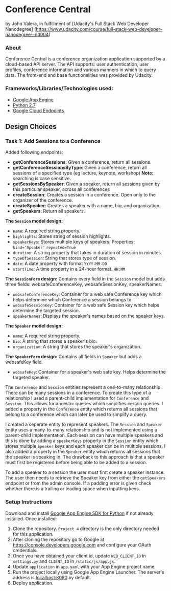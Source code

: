 Conference Central
=====================
by John Valera, in fulfillment of [Udacity's Full Stack Web Developer Nanodegree]
 (https://www.udacity.com/course/full-stack-web-developer-nanodegree--nd004)


### About
Conference Central is a conference organization application supported by a cloud-based API server. The API supports: user authentication, user profiles, conference information and various manners in which to query data. The front-end and base functionalities was provided by Udacity.


### Frameworks/Libraries/Technologies used:
- [Google App Engine][1]
- [Python 2.7][2]
- [Google Cloud Endpoints][3]

## Design Choices

### Task 1: Add Sessions to a Conference

Added following endpoints:
- **getConferenceSessions**: Given a conference, return all sessions.
- **getConferenceSessionsByType**: Given a conference, 
 return all sessions of a specified type (eg lecture, keynote, workshop) **Note:** searching is case sensitive.
- **getSessionsBySpeaker**: Given a speaker, return all sessions given by this particular speaker, across all conferences
- **createSession**: Creates a session in a conference. Open only to the organizer of the conference.
- **createSpeaker**: Creates a speaker with a name, bio, and organization.
- **getSpeakers**: Return all speakers.

**The `Session` model design:**
- `name`: A required string property.
- `highlights`: Stores string of session highlights.
- `speakerKeys`: Stores multiple keys of speakers. Properties: `kind='Speaker'` `repeated=True` 
- `duration`: A string property that takes in duration of session in minutes.
- `typeOfSession`: String that stores type of session.
- `date`: A date property with format `YYYY-MM-DD`
- `startTime`: A time property in a 24-hour format. `HH:MM`

**The `SessionForm` design:**
Contains every field in the `Session` model but adds three fields: websafeConferenceKey, websafeSessionKey, speakerNames.
- `websafeConferenceKey`: Container for a web safe Conference key which helps determine which Conference a session belongs to.
- `websafeSessionKey`: Container for a web safe Session key which helps determine the targeted session.
- `speakerNames`: Displays the speaker's names based on the speaker keys.

**The `Speaker` model design:**
- `name`: A required string property.
- `bio`: A string that stores a speaker's bio.
- `organization`: A string that stores the speaker's organization.

**The `SpeakerForm` design:**
Contains all fields in `Speaker` but adds a websafeKey field.
- `websafeKey`: Container for a speaker's web safe key. Helps determine the targeted speaker.

The `Conference` and `Session` entities represent a one-to-many relationship. There can be many sessions in a conference. To create this type of a relationship I used a parent-child implementation for `Conference` and `Session`. This allows for ancestor queries which simplifies certain queries. I added a property in the `Conference` entity which returns all sessions that belong to a conference which can later be used to simplify a query.

I created a seperate entity to represent speakers. The `Session` and `Speaker` entity uses a many-to-many relationship and is not implemented using a parent-child implementation. Each session can have multiple speakers and this is done by adding a `speakerKeys` property in the `Session` entity which stores multiple `Speaker` keys and each speaker can be in multiple sessions. I also added a property in the `Speaker` entity which returns all sessions that the speaker is speaking in. The drawback to this approach is that a speaker must first be registered before being able to be added to a session.

To add a speaker to a session the user must first create a speaker instance. The user then needs to retrieve the Speaker key from either the `getSpeakers` endpoint or from the admin console. If a padding error is given check whether there is a trailing or leading space when inputting keys.


### Setup Instructions
Download and install [Google App Engine SDK for Python][7] if not already installed.
Once installed:

1. Clone the repository. `Project 4` directory is the only directory needed for this application.
2. After cloning the repository go to Google at https://console.developers.google.com and configure your OAuth credentials.
3. Once you have obtained your client id, update `WEB_CLIENT_ID` in `settings.py` and `CLIENT_ID` in `/static/js/app.js`.
4. Update `application` in `app.yaml` with your App Engine project name.
5. Run the project locally using Google App Engine Launcher. The server's address is [localhost:8080][5] by default.
6. Deploy application.


[1]: https://developers.google.com/appengine
[2]: http://python.org
[3]: https://developers.google.com/appengine/docs/python/endpoints/
[4]: https://console.developers.google.com/
[5]: https://localhost:8080/
[6]: https://developers.google.com/appengine/docs/python/endpoints/endpoints_tool
[7]: https://cloud.google.com/appengine/downloads

